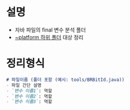 # 설명
- 자바 파일의 final 변수 분석 폴더
- [~platform 하위 폴더](https://github.com/olivingcoin-foundation/loafwallet-android/tree/v1.19.0/app/src/main/java/com/platform) 대상 정리

# 정리형식
```markdown
# 파일이름 (폴더 포함 (예시: tools/BRBitId.java))
- 파일 간단 설명
- `변수 이름1`: 역할
- `변수 이름2`: 역할
- `변수 이름3`: 역할
```

